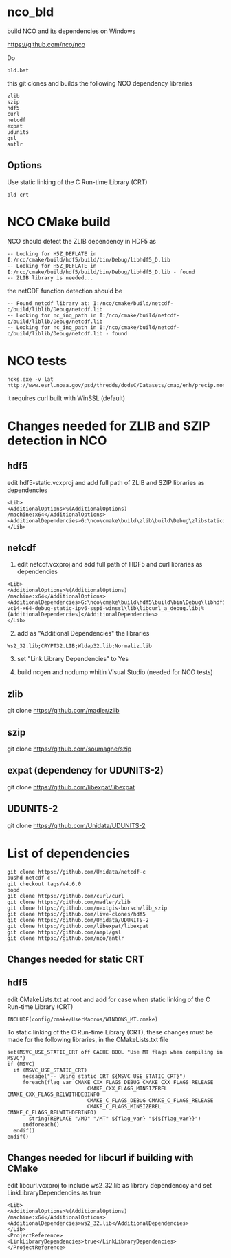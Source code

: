 # nco_bld
build NCO and its dependencies on Windows

https://github.com/nco/nco

Do

```
bld.bat
```

this git clones and builds the following NCO dependency libraries

```
zlib
szip
hdf5
curl
netcdf
expat
udunits
gsl
antlr
```

## Options

Use static linking of the C Run-time Library (CRT)

```
bld crt
```

# NCO CMake build

NCO should detect the ZLIB dependency in HDF5 as

```
-- Looking for H5Z_DEFLATE in I:/nco/cmake/build/hdf5/build/bin/Debug/libhdf5_D.lib
-- Looking for H5Z_DEFLATE in I:/nco/cmake/build/hdf5/build/bin/Debug/libhdf5_D.lib - found
-- ZLIB library is needed...
```

the netCDF function detection should be

```
-- Found netcdf library at: I:/nco/cmake/build/netcdf-c/build/liblib/Debug/netcdf.lib
-- Looking for nc_inq_path in I:/nco/cmake/build/netcdf-c/build/liblib/Debug/netcdf.lib
-- Looking for nc_inq_path in I:/nco/cmake/build/netcdf-c/build/liblib/Debug/netcdf.lib - found
```

# NCO tests

```
ncks.exe -v lat http://www.esrl.noaa.gov/psd/thredds/dodsC/Datasets/cmap/enh/precip.mon.mean.nc
```

it requires curl built with WinSSL (default)

# Changes needed for ZLIB and SZIP detection in NCO

## hdf5

edit hdf5-static.vcxproj and add full path of ZLIB and SZIP libraries as dependencies

```
<Lib>
<AdditionalOptions>%(AdditionalOptions) /machine:x64</AdditionalOptions>
<AdditionalDependencies>G:\nco\cmake\build\zlib\build\Debug\zlibstaticd.lib;G:\nco\cmake\build\szip\build\bin\Debug\szip.lib</AdditionalDependencies>
</Lib>
```

## netcdf

1) edit netcdf.vcxproj and add full path of HDF5 and curl libraries as dependencies

```
<Lib>
<AdditionalOptions>%(AdditionalOptions) /machine:x64</AdditionalOptions>
<AdditionalDependencies>G:\nco\cmake\build\hdf5\build\bin\Debug\libhdf5_hl_D.lib;G:\nco\cmake\build\hdf5\build\bin\Debug\libhdf5_D.lib;G:\nco\cmake\build\curl\builds\libcurl-vc14-x64-debug-static-ipv6-sspi-winssl\lib\libcurl_a_debug.lib;%(AdditionalDependencies)</AdditionalDependencies>
</Lib>
```

2) add as "Additional Dependencies" the libraries

```
Ws2_32.lib;CRYPT32.LIB;Wldap32.lib;Normaliz.lib
```

3) set "Link Library Dependencies" to Yes

4) build ncgen and ncdump whitin Visual Studio (needed for NCO tests)

## zlib

git clone https://github.com/madler/zlib

## szip

git clone https://github.com/soumagne/szip

## expat (dependency for UDUNITS-2)

git clone https://github.com/libexpat/libexpat

## UDUNITS-2

git clone https://github.com/Unidata/UDUNITS-2


# List of dependencies

```
git clone https://github.com/Unidata/netcdf-c
pushd netcdf-c
git checkout tags/v4.6.0
popd
git clone https://github.com/curl/curl
git clone https://github.com/madler/zlib
git clone https://github.com/nextgis-borsch/lib_szip
git clone https://github.com/live-clones/hdf5
git clone https://github.com/Unidata/UDUNITS-2
git clone https://github.com/libexpat/libexpat
git clone https://github.com/ampl/gsl
git clone https://github.com/nco/antlr
```

## Changes needed for static CRT

## hdf5

edit CMakeLists.txt at root and add for case when static linking of the C Run-time Library (CRT)

```
INCLUDE(config/cmake/UserMacros/WINDOWS_MT.cmake)
```

To static linking of the C Run-time Library (CRT), these changes must be made for the following libraries,
in the CMakeLists.txt file

```
set(MSVC_USE_STATIC_CRT off CACHE BOOL "Use MT flags when compiling in MSVC")
if (MSVC)
  if (MSVC_USE_STATIC_CRT)
     message("-- Using static CRT ${MSVC_USE_STATIC_CRT}")
     foreach(flag_var CMAKE_CXX_FLAGS_DEBUG CMAKE_CXX_FLAGS_RELEASE
                          CMAKE_CXX_FLAGS_MINSIZEREL CMAKE_CXX_FLAGS_RELWITHDEBINFO
                          CMAKE_C_FLAGS_DEBUG CMAKE_C_FLAGS_RELEASE
                          CMAKE_C_FLAGS_MINSIZEREL CMAKE_C_FLAGS_RELWITHDEBINFO)
       string(REPLACE "/MD" "/MT" ${flag_var} "${${flag_var}}")
     endforeach()
  endif()
endif()
```

## Changes needed for libcurl if building with CMake

edit libcurl.vcxproj to include ws2_32.lib as library dependenccy and set LinkLibraryDependencies as true

```
<Lib>
<AdditionalOptions>%(AdditionalOptions) /machine:x64</AdditionalOptions>
<AdditionalDependencies>ws2_32.lib</AdditionalDependencies>
</Lib>
<ProjectReference>
<LinkLibraryDependencies>true</LinkLibraryDependencies>
</ProjectReference>
```
